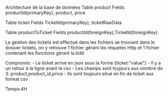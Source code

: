 
Architecture de la base de données
Table product
Fields productId(primaryKey), product, price

Table ticket
Fields TicketId(primaryKey), ticketRawData

Table productToTicket
Fields productId(foreignKey),TicketId(foreignKey)

La gestion des tickets est effectué dans les fichiers se trouvant dans le dossier tickets,
on y retrouve 1 fichier gérant les réquetes Http et 1 fichier contenant les fonctions gérant la bdd

Compromis:
    - Le ticket arrive en json sous la forme {ticket:"value"}
    - Il y a un retour à la ligne avant le csv
    - Les champs sont toujours aux nombre de 3: product,product_id,price
    - Ils sont toujours situé en fin de ticket aux format csv

Temps:4H